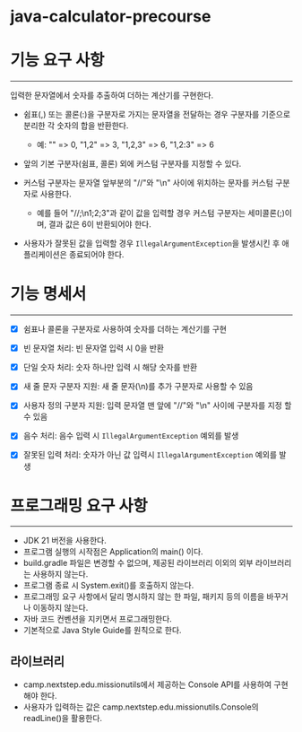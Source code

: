 # java-calculator-precourse

# 기능 요구 사항

---

입력한 문자열에서 숫자를 추출하여 더하는 계산기를 구현한다.

- 쉼표(,) 또는 콜론(:)을 구분자로 가지는 문자열을 전달하는 경우 구분자를 기준으로 분리한 각 숫자의 합을 반환한다.
    - 예: "" => 0, "1,2" => 3, "1,2,3" => 6, "1,2:3" => 6

- 앞의 기본 구분자(쉼표, 콜론) 외에 커스텀 구분자를 지정할 수 있다.
- 커스텀 구분자는 문자열 앞부분의 "//"와 "\n" 사이에 위치하는 문자를 커스텀 구분자로 사용한다.
    - 예를 들어 "//;\n1;2;3"과 같이 값을 입력할 경우 커스텀 구분자는 세미콜론(;)이며, 결과 값은 6이 반환되어야 한다.
- 사용자가 잘못된 값을 입력할 경우 `IllegalArgumentException`을 발생시킨 후 애플리케이션은 종료되어야 한다.

# 기능 명세서

---

- [x] 쉼표나 콜론을 구분자로 사용하여 숫자를 더하는 계산기를 구현


- [x] 빈 문자열 처리: 빈 문자열 입력 시 0을 반환


- [x] 단일 숫자 처리: 숫자 하나만 입력 시 해당 숫자를 반환


- [x] 새 줄 문자 구분자 지원: 새 줄 문자(\n)를 추가 구분자로 사용할 수 있음


- [x] 사용자 정의 구분자 지원: 입력 문자열 맨 앞에 "//"와 "\n" 사이에 구분자를 지정 할 수 있음


- [x] 음수 처리: 음수 입력 시 `IllegalArgumentException` 예외를 발생


- [x] 잘못된 입력 처리: 숫자가 아닌 값 입력시 `IllegalArgumentException` 예외를 발생

# 프로그래밍 요구 사항

---

- JDK 21 버전을 사용한다.
- 프로그램 실행의 시작점은 Application의 main() 이다.
- build.gradle 파일은 변경할 수 없으며, 제공된 라이브러리 이외의 외부 라이브러리는 사용하지 않는다.
- 프로그램 종료 시 System.exit()를 호출하지 않는다.
- 프로그래밍 요구 사항에서 달리 명시하지 않는 한 파일, 패키지 등의 이름을 바꾸거나 이동하지 않는다.
- 자바 코드 컨벤션을 지키면서 프로그래밍한다.
- 기본적으로 Java Style Guide를 원칙으로 한다.

## 라이브러리

- camp.nextstep.edu.missionutils에서 제공하는 Console API를 사용하여 구현해야 한다.
- 사용자가 입력하는 값은 camp.nextstep.edu.missionutils.Console의 readLine()을 활용한다.